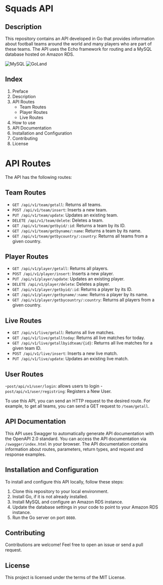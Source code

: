 # Squads API

## Description

This repository contains an API developed in Go that provides information about football teams around the world and many players who are part of these teams. The API uses the Echo framework for routing and a MySQL database hosted on Amazon RDS.

![MySQL](https://img.shields.io/badge/mysql-%2300f.svg?style=for-the-badge&logo=mysql&logoColor=white)
![GoLand](https://img.shields.io/badge/GoLand-0f0f0f?&style=for-the-badge&logo=goland&logoColor=white)

## Index

1. Preface
2. Description
3. API Routes
   - Team Routes
   - Player Routes
   - Live Routes
4. How to use
5. API Documentation
6. Installation and Configuration
7. Contributing
8. License

# API Routes

The API has the following routes:

## Team Routes

- `GET /api/v1/team/getall`: Returns all teams.
- `POST /api/v1/team/insert`: Inserts a new team.
- `PUT /api/v1/team/update`: Updates an existing team.
- `DELETE /api/v1/team/delete`: Deletes a team.
- `GET /api/v1/team/getbyid/:id`: Returns a team by its ID.
- `GET /api/v1/team/getbyname/:name`: Returns a team by its name.
- `GET /api/v1/team/getbycountry/:country`: Returns all teams from a given country.

## Player Routes

- `GET /api/v1/player/getall`: Returns all players.
- `POST /api/v1/player/insert`: Inserts a new player.
- `PUT /api/v1/player/update`: Updates an existing player.
- `DELETE /api/v1/player/delete`: Deletes a player.
- `GET /api/v1/player/getbyid/:id`: Returns a player by its ID.
- `GET /api/v1/player/getbyname/:name`: Returns a player by its name.
- `GET /api/v1/player/getbycountry/:country`: Returns all players from a given country.

## Live Routes

- `GET /api/v1/live/getall`: Returns all live matches.
- `GET /api/v1/live/getalltoday`: Returns all live matches for today.
- `GET /api/v1/live/getallbyidteam/{id}`: Returns all live matches for a given team ID.
- `POST /api/v1/live/insert`: Inserts a new live match.
- `PUT /api/v1/live/update`: Updates an existing live match.

## User Routes
-`post/api/v1/user/login`: allows users to login
-`post/api/v1/user/registring`: Registers a New User.

To use this API, you can send an HTTP request to the desired route. For example, to get all teams, you can send a GET request to `/team/getall`.

## API Documentation

This API uses Swagger to automatically generate API documentation with the OpenAPI 2.0 standard. You can access the API documentation via `/swagger/index.html` in your browser. The API documentation contains information about routes, parameters, return types, and request and response examples.

## Installation and Configuration

To install and configure this API locally, follow these steps:

1. Clone this repository to your local environment.
2. Install Go, if it is not already installed.
3. Install MySQL and configure an Amazon RDS instance.
4. Update the database settings in your code to point to your Amazon RDS instance.
5. Run the Go server on port `8080`.

## Contributing

Contributions are welcome! Feel free to open an issue or send a pull request.

## License

This project is licensed under the terms of the MIT License.
